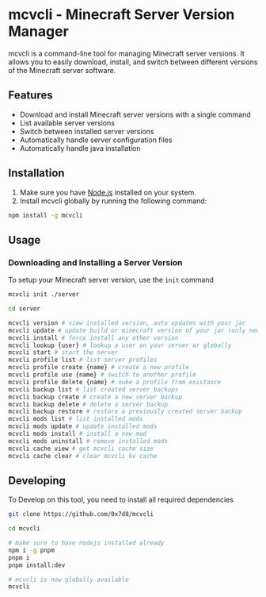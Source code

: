# mcvcli - Minecraft Server Version Manager

mcvcli is a command-line tool for managing Minecraft server versions. It allows you to easily download, install, and switch between different versions of the Minecraft server software.

## Features

- Download and install Minecraft server versions with a single command
- List available server versions
- Switch between installed server versions
- Automatically handle server configuration files
- Automatically handle java installation

## Installation

1. Make sure you have [Node.js](https://nodejs.org) installed on your system.
2. Install mcvcli globally by running the following command:

```bash
npm install -g mcvcli
```

## Usage

### Downloading and Installing a Server Version

To setup your Minecraft server version, use the `init` command

```bash
mcvcli init ./server

cd server

mcvcli version # view installed version, auto updates with your jar
mcvcli update # update build or minecraft version of your jar (only newer)
mcvcli install # force install any other version
mcvcli lookup {user} # lookup a user on your server or globally
mcvcli start # start the server
mcvcli profile list # list server profiles
mcvcli profile create {name} # create a new profile
mcvcli profile use {name} # switch to another profile
mcvcli profile delete {name} # nuke a profile from existance
mcvcli backup list # list created server backups
mcvcli backup create # create a new server backup
mcvcli backup delete # delete a server backup
mcvcli backup restore # restore a previously created server backup
mcvcli mods list # list installed mods
mcvcli mods update # update installed mods
mcvcli mods install # install a new mod
mcvcli mods uninstall # remove installed mods
mcvcli cache view # get mcvcli cache size
mcvcli cache clear # clear mcvcli kv cache
```

## Developing

To Develop on this tool, you need to install all required dependencies

```bash
git clone https://github.com/0x7d8/mcvcli

cd mcvcli

# make sure to have nodejs installed already
npm i -g pnpm
pnpm i
pnpm install:dev

# mcvcli is now globally available
mcvcli
```
